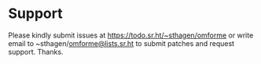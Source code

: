 # Support

Please kindly submit issues at https://todo.sr.ht/~sthagen/omforme or write email to ~sthagen/omforme@lists.sr.ht to submit patches and request support. Thanks.
